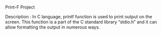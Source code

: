 Print-F Project

Description :
In C language, printf function is used to print output on the screen.  This function is a part of the C standard library “stdio.h” and it can allow formatting the output in numerous ways.

